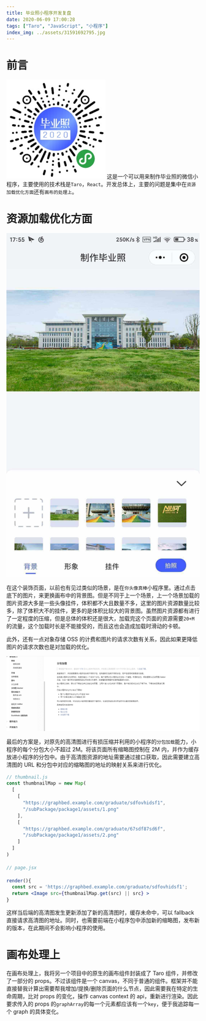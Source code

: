 ```yaml
---
title: 毕业照小程序开发复盘
date: 2020-06-09 17:00:28
tags: ["Taro", "JavaScript", "小程序"]
index_img: ../assets/31591692795.jpg
---
```


# 前言

![qrcode](../assets/graduate-qrcode.jpg)
这是一个可以用来制作毕业照的微信小程序，主要使用的技术栈是`Taro`，`React`。开发总体上，主要的问题是集中在`资源加载优化方面`还有`画布的处理上`。

# 资源加载优化方面

![decorationPage](../assets/41591696515.jpg)

在这个装饰页面，以前也有见过类似的场景，是在`你头像真棒`小程序里。通过点击底下的图片，来更换画布中的背景图。但是不同于上一个场景，上一个场景加载的图片资源大多是一些头像挂件，体积都不大且数量不多，这里的图片资源数量比较多，除了体积大不的挂件，更多的是体积比较大的背景图。虽然图片资源都有进行了一定程度的压缩，但是总体的体积还是很大，加载完这个页面的资源需要`20+M`的流量，这个加载时长是不能接受的，而且这也会造成加载时滑动的卡顿。

此外，还有一点对象存储 OSS 的计费和图片的请求次数有关系，因此如果更降低图片的请求次数也是对加载的优化。

![subPackage](../assets/subPackage.png)

最后的方案是，对原先的高清图进行有损压缩并利用的小程序的`分包加载`能力，小程序的每个分包大小不超过 2M。将该页面所有缩略图控制在 2M 内，并作为缓存放进小程序的分包中。由于高清图资源的地址需要通过接口获取，因此需要建立高清图的 URL 和分包中对应的缩略图的地址的映射关系来进行优化。

```jsx
// thumbnail.js
const thumbnailMap = new Map(
  [
    [
      "https://graphbed.example.com/graduate/sdfovhidsf1",
      "/subPackage/package1/assets/1.png"
    ],
    [
      "https://graphbed.example.com/graduate/67sdf87sd6f",
      "/subPackage/package1/assets/2.png"
    ]
  ]
)

// page.jsx

render(){
  const src = 'https://graphbed.example.com/graduate/sdfovhidsf1';
  return <Image src={thumbnailMap.get(src) || src} >
}
```

这样当后端的高清图发生更新添加了新的高清图时，缓存未命中，可以 fallback 直接请求高清图的地址。同时，也需要前端在小程序包中添加新的缩略图，发布新的版本，在此期间不会影响小程序的使用。

# 画布处理上

在画布处理上，我将另一个项目中的原生的画布组件封装成了 Taro 组件，并修改了一部分的 props。不过该组件是一个 canvas，不同于普通的组件。框架并不能直接替我计算出需要帮我增加/提换/删除页面的什么节点，因此需要我在特定的生命周期，比对 props 的变化，操作 canvas context 的 api，重新进行渲染。因此要求传入的 props 的`graphArray`的每一个元素都应该有一个`key`，便于我追踪每一个 graph 的具体变化。
